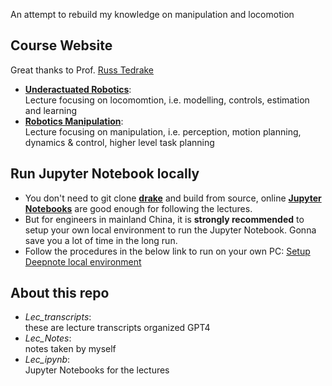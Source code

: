 An attempt to rebuild my knowledge on manipulation and locomotion

## Course Website

Great thanks to Prof. [Russ Tedrake](https://groups.csail.mit.edu/locomotion/russt.html)  
* **[Underactuated Robotics](https://underactuated.csail.mit.edu/)**: <br> Lecture focusing on locomomtion, i.e. modelling, controls, estimation and learning   
* **[Robotics Manipulation](https://manipulation.csail.mit.edu/)**: <br> Lecture focusing on manipulation, i.e. perception, motion planning, dynamics & control, higher level task planning


## Run Jupyter Notebook locally

* You don't need to git clone **[drake](https://github.com/RobotLocomotion/drake)** and build from source, online **[Jupyter Notebooks](https://manipulation.csail.mit.edu/drake.html#notebooks)** are good enough for following the lectures.
* But for engineers in mainland China, it is **strongly recommended** to setup your own local environment to run the Jupyter Notebook. Gonna save you a lot of time in the long run.  
* Follow the procedures in the below link to run on your own PC:
[Setup Deepnote local environment](https://manipulation.csail.mit.edu/drake.html)

## About this repo
* *Lec_transcripts*: <br>these are lecture transcripts organized GPT4
* *Lec_Notes*: <br> notes taken by myself
* *Lec_ipynb*: <br> Jupyter Notebooks for the lectures


<!-- # Setup Deepnote local environment

git clone git@github.com:RussTedrake/manipulation.git

cd setup/ubuntu/20.04/

sudo ./install_prereqs.sh

sudo pip3 install --ignore-installed manipulation -->

